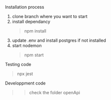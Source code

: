 Installation process

1. clone branch where you want to start
2. install dependancy
   > npm install
3. update .env and install postgres if not installed
4. start nodemon
   > npm start

Testing code

> npx jest

Developpment code

> > check the folder openApi
